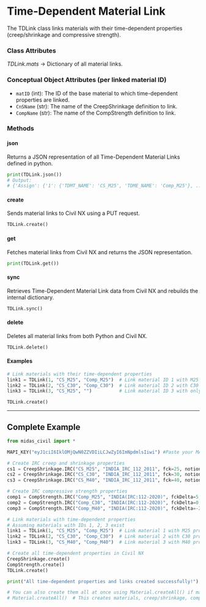 # Time-Dependent Material Link

The TDLink class links materials with their time-dependent properties (creep/shrinkage and compressive strength).

### Class Attributes
*TDLink.mats* -> Dictionary of all material links.

### Conceptual Object Attributes (per linked material ID)
* `matID` (int): The ID of the base material to which time-dependent properties are linked.
* `CnSName` (str): The name of the CreepShrinkage definition to link.
* `CompName` (str): The name of the CompStrength definition to link.

### Methods

#### json
Returns a JSON representation of all Time-Dependent Material Links defined in python.

```py
print(TDLink.json())
# Output:
# {'Assign': {'1': {'TDMT_NAME': 'CS_M25', 'TDME_NAME': 'Comp_M25'}, ...}}
```

#### create
Sends material links to Civil NX using a PUT request.

```py
TDLink.create()
```

#### get
Fetches material links from Civil NX and returns the JSON representation.

```py
print(TDLink.get())
```

#### sync
Retrieves Time-Dependent Material Link data from Civil NX and rebuilds the internal dictionary.

```py
TDLink.sync()
```

#### delete
Deletes all material links from both Python and Civil NX.

```py
TDLink.delete()
```

#### Examples
```py
# Link materials with their time-dependent properties
link1 = TDLink(1, "CS_M25", "Comp_M25")  # Link material ID 1 with M25 properties
link2 = TDLink(2, "CS_C30", "Comp_C30")  # Link material ID 2 with C30 properties
link3 = TDLink(3, "CS_M25", "")          # Link material ID 3 with only creep/shrinkage

TDLink.create()
```

---

## Complete Example

```py
from midas_civil import *

MAPI_KEY("eyJ1ciI6IklOMjQwN0ZZVDIiLCJwZyI6ImNpdmlsIiwi") #Paste your MAPI Key

# Create IRC creep and shrinkage properties
cs1 = CreepShrinkage.IRC("CS_M25", "INDIA_IRC_112_2011", fck=25, notionalSize=150, relHumidity=75, ageShrinkage=7, typeCement='R', id=1)
cs2 = CreepShrinkage.IRC("CS_C30", "INDIA_IRC_112_2011", fck=30, notionalSize=200, relHumidity=70, ageShrinkage=3, typeCement='NR', id=2)
cs3 = CreepShrinkage.IRC("CS_M40", "INDIA_IRC_112_2011", fck=40, notionalSize=250, relHumidity=65, ageShrinkage=28, typeCement='R', id=3)

# Create IRC compressive strength properties
comp1 = CompStrength.IRC("Comp_M25", "INDIA(IRC:112-2020)", fckDelta=5, typeCement=1, typeAggregate=0, id=1)
comp2 = CompStrength.IRC("Comp_C30", "INDIA(IRC:112-2020)", fckDelta=0, typeCement=2, typeAggregate=1, id=2)
comp3 = CompStrength.IRC("Comp_M40", "INDIA(IRC:112-2020)", fckDelta=-2, typeCement=1, typeAggregate=0, id=3)

# Link materials with time-dependent properties
# Assuming materials with IDs 1, 2, 3 exist
link1 = TDLink(1, "CS_M25", "Comp_M25")  # Link material 1 with M25 properties
link2 = TDLink(2, "CS_C30", "Comp_C30")  # Link material 2 with C30 properties
link3 = TDLink(3, "CS_M40", "Comp_M40")  # Link material 3 with M40 properties

# Create all time-dependent properties in Civil NX
CreepShrinkage.create()
CompStrength.create()
TDLink.create()

print("All time-dependent properties and links created successfully!")

# You can also create them all at once using Material.createAll() if materials exist
# Material.createAll()  # This creates materials, creep/shrinkage, compressive strength, and links
```